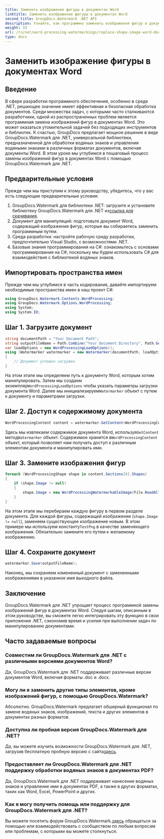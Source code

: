 ```yaml
---
title: Заменить изображение фигуры в документах Word
linktitle: Заменить изображение фигуры в документах Word
second_title: GroupDocs.Watermark .NET API
description: Узнайте, как программно заменить изображения фигур в документах Word с помощью GroupDocs.Watermark для .NET. Легко упростите задачи манипулирования документами.
weight: 33
url: /ru/net/word-processing-watermarkings/replace-shape-image-word-docs/
type: docs
---
```

# Заменить изображение фигуры в документах Word

## Введение
В сфере разработки программного обеспечения, особенно в среде .NET, решающее значение имеет эффективная и безопасная обработка документов. Среди множества задач, с которыми часто сталкиваются разработчики, одной из распространенных проблем является программная замена изображений фигур в документах Word. Это может оказаться утомительной задачей без подходящих инструментов и библиотек.
К счастью, GroupDocs предлагает мощное решение в виде GroupDocs.Watermark для .NET, универсальной библиотеки, предназначенной для обработки водяных знаков и управления водяными знаками в различных форматах документов, включая документы Word. В этом уроке мы углубимся в пошаговый процесс замены изображений фигур в документах Word с помощью GroupDocs.Watermark для .NET.
## Предварительные условия
Прежде чем мы приступим к этому руководству, убедитесь, что у вас есть следующие предварительные условия:
1.  GroupDocs.Watermark для библиотеки .NET: загрузите и установите библиотеку GroupDocs.Watermark для .NET из[ссылка для скачивания](https://releases.groupdocs.com/Watermark/net/).
2. Документ для манипуляций: подготовьте документ Word, содержащий изображения фигур, которые вы собираетесь заменить программным путем.
3. Среда разработки: настройте рабочую среду разработки, предпочтительно Visual Studio, с возможностями .NET.
4. Базовые знания программирования на C#: ознакомьтесь с основами программирования на C#, поскольку мы будем использовать C# для взаимодействия с библиотекой водяных знаков.
## Импортировать пространства имен
Прежде чем мы углубимся в часть кодирования, давайте импортируем необходимые пространства имен в наш проект C#:
```csharp
using GroupDocs.Watermark.Contents.WordProcessing;
using GroupDocs.Watermark.Options.WordProcessing;
using System;
using System.IO;
```
## Шаг 1. Загрузите документ
```csharp
string documentPath = "Your Document Path";
string outputFileName = Path.Combine("Your Document Directory", Path.GetFileName(documentPath));
var loadOptions = new WordProcessingLoadOptions();
using (Watermarker watermarker = new Watermarker(documentPath, loadOptions))
{
    // Документ успешно загружен
}
```
 На этом этапе мы определяем путь к документу Word, которым хотим манипулировать. Затем мы создаем экземпляр`WordProcessingLoadOptions` чтобы указать параметры загрузки документа Word. Далее мы инициализируем`Watermarker` объект с путем к документу и параметрами загрузки.
## Шаг 2. Доступ к содержимому документа
```csharp
WordProcessingContent content = watermarker.GetContent<WordProcessingContent>();
```
 Здесь мы извлекаем содержимое документа Word, используя`GetContent` метод`Watermarker` объект. Содержимое хранится в`WordProcessingContent` объект, который позволяет нам получать доступ к различным элементам документа и манипулировать ими.
## Шаг 3. Замените изображения фигур
```csharp
foreach (WordProcessingShape shape in content.Sections[0].Shapes)
{
    if (shape.Image != null)
    {
        shape.Image = new WordProcessingWatermarkableImage(File.ReadAllBytes(Constants.TestPng));
    }
}
```
На этом этапе мы перебираем каждую фигуру в первом разделе документа. Для каждой фигуры, содержащей изображение (`shape.Image != null`), заменяем существующее изображение новым. В этом примере мы используем константу`TestPng` в качестве заменяющего изображения. Обязательно замените его путем к желаемому изображению.
## Шаг 4. Сохраните документ
```csharp
watermarker.Save(outputFileName);
```
Наконец, мы сохраняем измененный документ с замененными изображениями в указанное имя выходного файла.

## Заключение
GroupDocs.Watermark для .NET упрощает процесс программной замены изображений фигур в документах Word. Следуя шагам, описанным в этом руководстве, вы сможете легко интегрировать эту функцию в свои приложения .NET, сэкономив время и усилия при выполнении задач по манипулированию документами.
## Часто задаваемые вопросы
### Совместим ли GroupDocs.Watermark для .NET с различными версиями документов Word?
Да, GroupDocs.Watermark для .NET поддерживает различные версии документов Word, включая форматы .doc и .docx.
### Могу ли я заменить другие типы элементов, кроме изображений фигур, с помощью GroupDocs.Watermark?
Абсолютно. GroupDocs.Watermark предлагает обширный функционал по замене водяных знаков, изображений, текста и других элементов в документах разных форматов.
### Доступна ли пробная версия GroupDocs.Watermark для .NET?
 Да, вы можете изучить возможности GroupDocs.Watermark для .NET, загрузив бесплатную пробную версию с сайта[здесь](https://releases.groupdocs.com/).
### Предоставляет ли GroupDocs.Watermark для .NET поддержку обработки водяных знаков в документах PDF?
Да, GroupDocs.Watermark для .NET поддерживает нанесение водяных знаков и управление ими в документах PDF, а также в других форматах, таких как Word, Excel, PowerPoint и других.
### Как я могу получить помощь или поддержку для GroupDocs.Watermark для .NET?
 Вы можете посетить форум GroupDocs.Watermark.[здесь](https://forum.groupdocs.com/c/watermark/19) обращаться за помощью или взаимодействовать с сообществом по любым вопросам или проблемам, с которыми вы можете столкнуться.